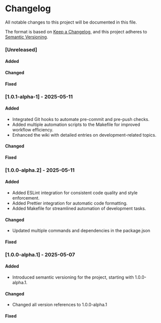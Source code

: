 # Changelog

All notable changes to this project will be documented in this file.

The format is based on [Keep a Changelog](https://keepachangelog.com/en/1.0.0/), and this project adheres to [Semantic Versioning](https://semver.org/spec/v2.0.0.html).

### [Unreleased]

#### Added

#### Changed

#### Fixed

### [1.0.1-alpha-1] - 2025-05-11

#### Added

- Integrated Git hooks to automate pre-commit and pre-push checks.
- Added multiple automation scripts to the Makefile for improved workflow efficiency.
- Enhanced the wiki with detailed entries on development-related topics.

#### Changed

#### Fixed

### [1.0.0-alpha.2] - 2025-05-11

#### Added

- Added ESLint integration for consistent code quality and style enforcement.
- Added Prettier integration for automatic code formatting.
- Added Makefile for streamlined automation of development tasks.

#### Changed

- Updated multiple commands and dependencies in the package.json

#### Fixed

### [1.0.0-alpha.1] - 2025-05-07

#### Added

- Introduced semantic versioning for the project, starting with 1.0.0-alpha.1.

#### Changed

- Changed all version references to 1.0.0-alpha.1

#### Fixed
